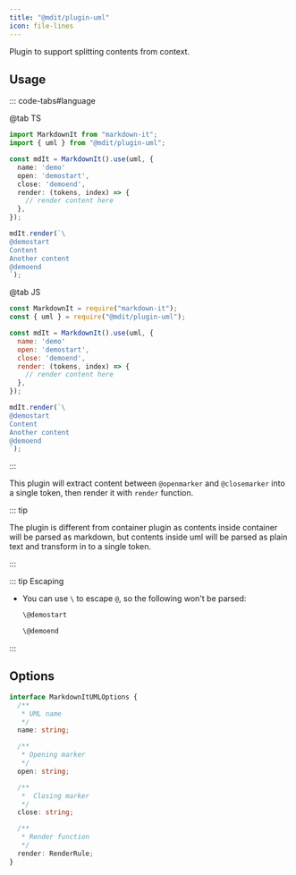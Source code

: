 ```yaml
---
title: "@mdit/plugin-uml"
icon: file-lines
---
```


Plugin to support splitting contents from context.

<!-- more -->

## Usage

::: code-tabs#language

@tab TS

```ts
import MarkdownIt from "markdown-it";
import { uml } from "@mdit/plugin-uml";

const mdIt = MarkdownIt().use(uml, {
  name: 'demo'
  open: 'demostart',
  close: 'demoend',
  render: (tokens, index) => {
    // render content here
  },
});

mdIt.render(`\
@demostart
Content
Another content
@demoend
`);
```

@tab JS

```js
const MarkdownIt = require("markdown-it");
const { uml } = require("@mdit/plugin-uml");

const mdIt = MarkdownIt().use(uml, {
  name: 'demo'
  open: 'demostart',
  close: 'demoend',
  render: (tokens, index) => {
    // render content here
  },
});

mdIt.render(`\
@demostart
Content
Another content
@demoend
`);
```

:::

This plugin will extract content between `@openmarker` and `@closemarker` into a single token, then render it with `render` function.

::: tip

The plugin is different from container plugin as contents inside container will be parsed as markdown, but contents inside uml will be parsed as plain text and transform in to a single token.

:::

::: tip Escaping

- You can use `\` to escape `@`, so the following won't be parsed:

  ```md
  \@demostart

  \@demoend
  ```

:::

## Options

```ts
interface MarkdownItUMLOptions {
  /**
   * UML name
   */
  name: string;

  /**
   * Opening marker
   */
  open: string;

  /**
   *  Closing marker
   */
  close: string;

  /**
   * Render function
   */
  render: RenderRule;
}
```
